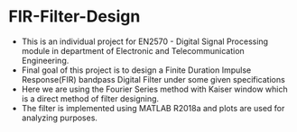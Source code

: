 # FIR-Filter-Design

* This is an individual project for EN2570 - Digital Signal Processing module in department of Electronic and Telecommunication Engineering.
* Final goal of this project is to design a Finite Duration Impulse Response(FIR) bandpass Digital Filter under some given specifications
* Here we are using the Fourier Series method with Kaiser window which is a direct method of filter designing.
* The filter is implemented using MATLAB R2018a and plots are used for analyzing purposes.

